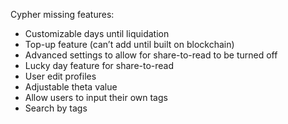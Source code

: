 Cypher missing features:
- Customizable days until liquidation
- Top-up feature (can’t add until built on blockchain)
- Advanced settings to allow for share-to-read to be turned off
- Lucky day feature for share-to-read
- User edit profiles
- Adjustable theta value
- Allow users to input their own tags
- Search by tags
